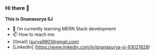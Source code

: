 ### Hi there 👋


**This is Gnanasurya SJ**

- 🌱 I’m currently learning MERN Stack development
- 📫 How to reach me: 
- [Gmail] (surya9901@gmail.com)
- [LinkedIn] (https://www.linkedin.com/in/gnanasurya-sj-93021628)



